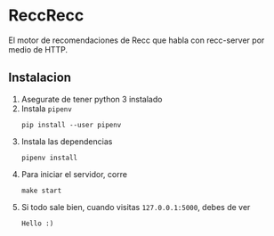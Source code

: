 # ReccRecc
El motor de recomendaciones de Recc que habla con recc-server por medio de HTTP.

## Instalacion
1. Asegurate de tener python 3 instalado
2. Instala `pipenv`
    ```
    pip install --user pipenv
    ```
3. Instala las dependencias
    ```
    pipenv install
    ```
4. Para iniciar el servidor, corre
    ```
    make start
    ```
5. Si todo sale bien, cuando visitas `127.0.0.1:5000`, debes de ver
    ```
    Hello :)
    ```

